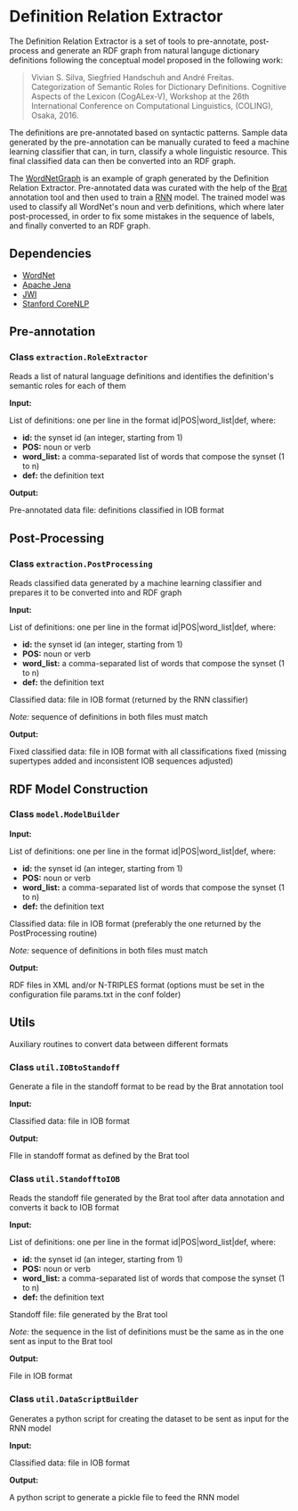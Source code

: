 # Definition Relation Extractor

The Definition Relation Extractor is a set of tools to pre-annotate, post-process and generate an RDF graph from natural languge dictionary definitions following the conceptual model proposed in the following work:

> Vivian S. Silva, Siegfried Handschuh and André Freitas. Categorization of Semantic Roles for Dictionary Definitions. Cognitive Aspects of the Lexicon (CogALex-V), Workshop at the 26th International Conference on Computational Linguistics, (COLING), Osaka, 2016.

The definitions are pre-annotated based on syntactic patterns. Sample data generated by the pre-annotation can be manually curated to feed a machine learning classifier that can, in turn, classify a whole linguistic resource. This final classified data can then be converted into an RDF graph.

The [WordNetGraph](https://github.com/Lambda-3/WordnetGraph) is an example of graph generated by the Definition Relation Extractor. Pre-annotated data was curated with the help of the [Brat](http://brat.nlplab.org/) annotation tool and then used to train a [RNN](https://github.com/mesnilgr/is13) model. The trained model was used to classify all WordNet's noun and verb definitions, which where later post-processed, in order to fix some mistakes in the sequence of labels, and finally converted to an RDF graph.

## Dependencies

* [WordNet](https://wordnet.princeton.edu/wordnet/download/current-version/)
* [Apache Jena](https://jena.apache.org/download/)
* [JWI](https://projects.csail.mit.edu/jwi/)
* [Stanford CoreNLP](https://stanfordnlp.github.io/CoreNLP/download.html)

## Pre-annotation

### Class `extraction.RoleExtractor`

Reads a list of natural language definitions and identifies the definition's semantic roles for each of them

**Input:**

List of definitions: one per line in the format id|POS|word_list|def, where:
* **id:** the synset id (an integer, starting from 1)
* **POS:** noun or verb
* **word_list:** a comma-separated list of words that compose the synset (1 to n)
* **def:** the definition text

**Output:**

Pre-annotated data file: definitions classified in IOB format

## Post-Processing

### Class `extraction.PostProcessing`

Reads classified data generated by a machine learning classifier and prepares it to be converted into and RDF graph

**Input:**

List of definitions: one per line in the format id|POS|word_list|def, where:
* **id:** the synset id (an integer, starting from 1)
* **POS:** noun or verb
* **word_list:** a comma-separated list of words that compose the synset (1 to n)
* **def:** the definition text

Classified data: file in IOB format (returned by the RNN classifier)

*Note:* sequence of definitions in both files must match

**Output:**

Fixed classified data: file in IOB format with all classifications fixed (missing supertypes added and inconsistent IOB sequences adjusted)

## RDF Model Construction

### Class `model.ModelBuilder`

**Input:**

List of definitions: one per line in the format id|POS|word_list|def, where:
* **id:** the synset id (an integer, starting from 1)
* **POS:** noun or verb
* **word_list:** a comma-separated list of words that compose the synset (1 to n)
* **def:** the definition text

Classified data: file in IOB format (preferably the one returned by the PostProcessing routine)

*Note:* sequence of definitions in both files must match

**Output:**

RDF files in XML and/or N-TRIPLES format (options must be set in the configuration file params.txt in the conf folder)

## Utils

Auxiliary routines to convert data between different formats

### Class `util.IOBtoStandoff`

Generate a file in the standoff format to be read by the Brat annotation tool

**Input:**

Classified data: file in IOB format

**Output:**

FIle in standoff format as defined by the Brat tool

### Class `util.StandofftoIOB`

Reads the standoff file generated by the Brat tool after data annotation and converts it back to IOB format

**Input:**

List of definitions: one per line in the format id|POS|word_list|def, where:
* **id:** the synset id (an integer, starting from 1)
* **POS:** noun or verb
* **word_list:** a comma-separated list of words that compose the synset (1 to n)
* **def:** the definition text

Standoff file: file generated by the Brat tool

*Note:* the sequence in the list of definitions must be the same as in the one sent as input to the Brat tool

**Output:**

File in IOB format

### Class `util.DataScriptBuilder`

Generates a python script for creating the dataset to be sent as input for the RNN model

**Input:**

Classified data: file in IOB format

**Output:**

A python script to generate a pickle file to feed the RNN model
